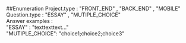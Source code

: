 ##Enumeration
Project.type :  "FRONT_END" , "BACK_END" , "MOBILE" <br/>
Question.type : "ESSAY" , "MUTIPLE_CHOICE" <br/>
Answer examples :  <br/>
    "ESSAY" : "texttexttext..." <br/>
    "MUTIPLE_CHOICE": "choice1;choice2;choice3" <br/>
